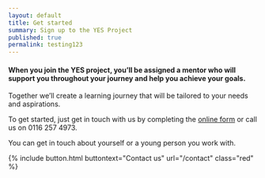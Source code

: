 ```yaml
---
layout: default
title: Get started
summary: Sign up to the YES Project
published: true
permalink: testing123
---
```


#### When you join the YES project, you’ll be assigned a mentor who will support you throughout your journey and help you achieve your goals.

Together we’ll create a learning journey that will be tailored to your needs and aspirations. 

To get started, just get in touch with us by completing the [online form](/contact) or call us on 0116 257 4973.

You can get in touch about yourself or a young person you work with.

{% include button.html buttontext="Contact us" url="/contact" class="red" %}
